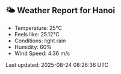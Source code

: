 <!-- WEATHER-START -->
## 🌤 Weather Report for Hanoi

- Temperature: 25°C
- Feels like: 25.12°C
- Conditions: light rain
- Humidity: 60%
- Wind Speed: 4.36 m/s

Last updated: 2025-08-24 08:26:36 UTC
<!-- WEATHER-END -->
